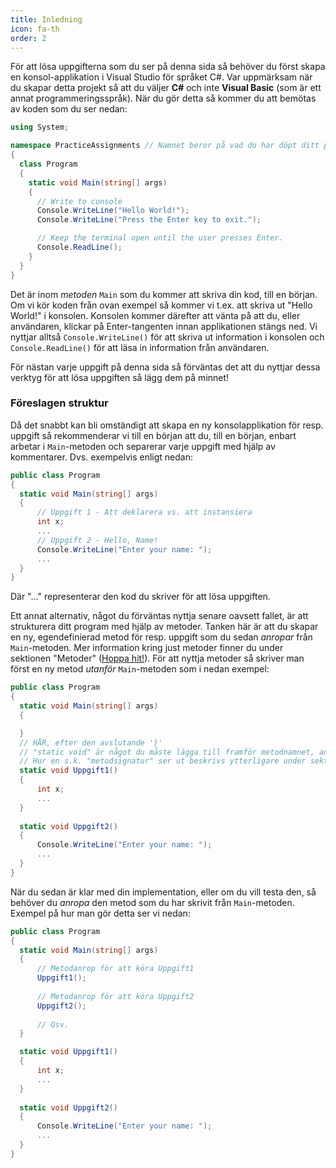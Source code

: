 ```yaml
---
title: Inledning
icon: fa-th
order: 2
---
```


För att lösa uppgifterna som du ser på denna sida så behöver du först skapa en konsol-applikation i Visual Studio för språket C#. Var uppmärksam när du skapar detta projekt så att du väljer **C#** och inte **Visual Basic** (som är ett annat programmeringsspråk). När du gör detta så kommer du att bemötas av koden som du ser nedan:
```cs
using System;

namespace PracticeAssignments // Namnet beror på vad du har döpt ditt projekt till.
{
  class Program
  {
    static void Main(string[] args)
    {
      // Write to console
      Console.WriteLine("Hello World!");
      Console.WriteLine("Press the Enter key to exit.");

      // Keep the terminal open until the user presses Enter.
      Console.ReadLine();
    }
  }
}
```
Det är inom *metoden* <code>Main</code> som du kommer att skriva din kod, till en början. Om vi kör koden från ovan exempel så kommer vi t.ex. att skriva ut "Hello World!" i konsolen. Konsolen kommer därefter att vänta på att du, eller användaren, klickar på Enter-tangenten innan applikationen stängs ned. Vi nyttjar alltså <code>Console.WriteLine()</code> för att skriva ut information i konsolen och <code>Console.ReadLine()</code> för att läsa in information från användaren.

För nästan varje uppgift på denna sida så förväntas det att du nyttjar dessa verktyg för att lösa uppgiften så lägg dem på minnet!

### Föreslagen struktur ###
Då det snabbt kan bli omständigt att skapa en ny konsolapplikation för resp. uppgift så rekommenderar vi till en början att du, till en början, enbart arbetar i <code>Main</code>-metoden och separerar varje uppgift med hjälp av kommentarer. Dvs. exempelvis enligt nedan:
```cs
public class Program
{
  static void Main(string[] args)
  {
      // Uppgift 1 - Att deklarera vs. att instansiera
      int x;
      ...
      // Uppgift 2 - Hello, Name!
      Console.WriteLine("Enter your name: ");
      ...
  }
}
```
Där "..." representerar den kod du skriver för att lösa uppgiften.

Ett annat alternativ, något du förväntas nyttja senare oavsett fallet, är att strukturera ditt program med hjälp av metoder. Tanken här är att du skapar en ny, egendefinierad metod för resp. uppgift som du sedan _anropar_ från <code>Main</code>-metoden. Mer information kring just metoder finner du under sektionen "Metoder" ([Hoppa hit!](https://noitaloiv.github.io/test/#metoder)). För att nyttja metoder så skriver man först en ny metod _utanför_ <code>Main</code>-metoden som i nedan exempel:
```cs
public class Program
{
  static void Main(string[] args)
  {

  }
  // HÄR, efter den avslutande '}'
  // "static void" är något du måste lägga till framför metodnamnet, annars kan vi inte anropa metoden från Main
  // Hur en s.k. "metodsignatur" ser ut beskrivs ytterligare under sektionen "Metoder".
  static void Uppgift1()
  {
      int x;
      ...
  }
  
  static void Uppgift2()
  {
      Console.WriteLine("Enter your name: ");
      ...
  }
}
```

När du sedan är klar med din implementation, eller om du vill testa den, så behöver du _anropa_ den metod som du har skrivit från <code>Main</code>-metoden. Exempel på hur man gör detta ser vi nedan:
```cs
public class Program
{
  static void Main(string[] args)
  {
      // Metodanrop för att köra Uppgift1
      Uppgift1();
      
      // Metodanrop för att köra Uppgift2
      Uppgift2();
      
      // Osv.
  }

  static void Uppgift1()
  {
      int x;
      ...
  }
  
  static void Uppgift2()
  {
      Console.WriteLine("Enter your name: ");
      ...
  }
}
```

